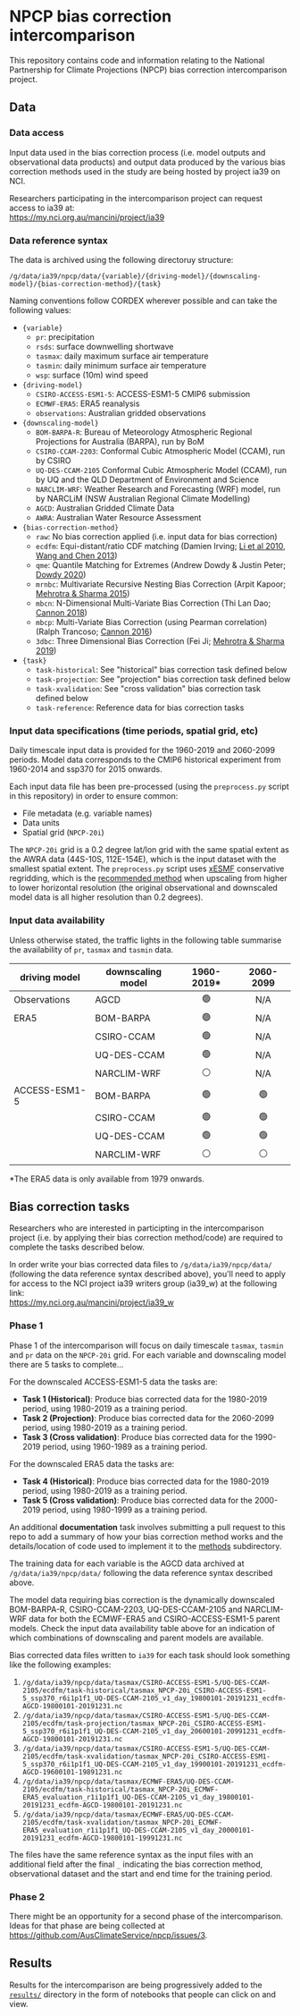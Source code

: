 # NPCP bias correction intercomparison

This repository contains code and information relating to the
National Partnership for Climate Projections (NPCP) bias correction intercomparison project.

## Data

### Data access

Input data used in the bias correction process (i.e. model outputs and observational data products) and
output data produced by the various bias correction methods used in the study
are being hosted by project ia39 on NCI. 

Researchers participating in the intercomparison project can request access to ia39 at:  
https://my.nci.org.au/mancini/project/ia39

### Data reference syntax

The data is archived using the following directoruy structure:  
```
/g/data/ia39/npcp/data/{variable}/{driving-model}/{downscaling-model}/{bias-correction-method}/{task}
```

Naming conventions follow CORDEX wherever possible and can take the following values:  
- `{variable}`  
  - `pr`: precipitation
  - `rsds`: surface downwelling shortwave
  - `tasmax`: daily maximum surface air temperature
  - `tasmin`: daily minimum surface air temperature
  - `wsp`: surface (10m) wind speed
- `{driving-model}`  
  - `CSIRO-ACCESS-ESM1-5`: ACCESS-ESM1-5 CMIP6 submission
  - `ECMWF-ERA5`: ERA5 reanalysis
  - `observations`: Australian gridded observations
- `{downscaling-model}`  
  - `BOM-BARPA-R`: Bureau of Meteorology Atmospheric Regional Projections for Australia (BARPA), run by BoM
  - `CSIRO-CCAM-2203`: Conformal Cubic Atmospheric Model (CCAM), run by CSIRO
  - `UQ-DES-CCAM-2105` Conformal Cubic Atmospheric Model (CCAM), run by UQ and the QLD Department of Environment and Science
  - `NARCLIM-WRF`: Weather Research and Forecasting (WRF) model, run by NARCLiM (NSW Australian Regional Climate Modelling)
  - `AGCD`: Australian Gridded Climate Data
  - `AWRA`: Australian Water Resource Assessment
- `{bias-correction-method}`  
  - `raw`: No bias correction applied (i.e. input data for bias correction)
  - `ecdfm`: Equi-distant/ratio CDF matching (Damien Irving; [Li et al 2010](https://doi.org/10.1029/2009JD012882), [Wang and Chen 2013](https://doi.org/10.1002/asl2.454))
  - `qme`: Quantile Matching for Extremes (Andrew Dowdy & Justin Peter; [Dowdy 2020](https://doi.org/10.1071/ES20001))
  - `mrnbc`: Multivariate Recursive Nesting Bias Correction (Arpit Kapoor; [Mehrotra & Sharma 2015](https://doi.org/10.1016/j.jhydrol.2014.11.037))
  - `mbcn`: N-Dimensional Multi-Variate Bias Correction (Thi Lan Dao; [Cannon 2018](https://doi.org/10.1007/s00382-017-3580-6))
  - `mbcp`: Multi-Variate Bias Correction (using Pearman correlation) (Ralph Trancoso; [Cannon 2016](https://doi.org/10.1175/JCLI-D-15-0679.1))
  - `3dbc`: Three Dimensional Bias Correction (Fei Ji; [Mehrotra & Sharma 2019](https://doi.org/10.1029/2018WR023270))
- `{task}`
  - `task-historical`: See "historical" bias correction task defined below
  - `task-projection`: See "projection" bias correction task defined below
  - `task-xvalidation`: See "cross validation" bias correction task defined below
  - `task-reference`: Reference data for bias correction tasks 

### Input data specifications (time periods, spatial grid, etc)

Daily timescale input data is provided for the 1960-2019 and 2060-2099 periods.
Model data corresponds to the CMIP6 historical experiment from 1960-2014 and ssp370 for 2015 onwards. 

Each input data file has been pre-processed (using the `preprocess.py` script in this repository)
in order to ensure common:
- File metadata (e.g. variable names)
- Data units
- Spatial grid (`NPCP-20i`) 

The `NPCP-20i` grid is a 0.2 degree lat/lon grid
with the same spatial extent as the AWRA data (44S-10S, 112E-154E),
which is the input dataset with the smallest spatial extent.
The `preprocess.py` script uses [xESMF](https://xesmf.readthedocs.io/en/latest/index.html) 
conservative regridding, which is the
[recommended method](https://xesmf.readthedocs.io/en/latest/notebooks/Compare_algorithms.html)
when upscaling from higher to lower horizontal resolution
(the original observational and downscaled model data is all higher resolution than 0.2 degrees).

### Input data availability

Unless otherwise stated, the traffic lights in the following table
summarise the availability of `pr`, `tasmax` and `tasmin` data.

| driving model | downscaling model | 1960-2019* | 2060-2099 |
| ---           | ---               | :-:       | :-:       |
| Observations | AGCD | :green_circle: | N/A |
| ERA5 | BOM-BARPA | :green_circle: | N/A |
| | CSIRO-CCAM | :green_circle: | N/A |
| | UQ-DES-CCAM | :green_circle: | N/A |
| | NARCLIM-WRF | :white_circle: | N/A |
| ACCESS-ESM1-5 | BOM-BARPA | :green_circle: | :green_circle: |
| | CSIRO-CCAM  | :green_circle: | :green_circle: |
| | UQ-DES-CCAM | :green_circle: | :green_circle: |
| | NARCLIM-WRF | :white_circle: | :white_circle: |

*The ERA5 data is only available from 1979 onwards.

## Bias correction tasks

Researchers who are interested in participting in the intercomparison project
(i.e. by applying their bias correction method/code)
are required to complete the tasks described below.

In order write your bias corrected data files to `/g/data/ia39/npcp/data/`
(following the data reference syntax described above),
you'll need to apply for access to the
NCI project ia39 writers group (ia39_w) at the following link:  
https://my.nci.org.au/mancini/project/ia39_w

### Phase 1

Phase 1 of the intercomparison will focus on daily timescale
`tasmax`, `tasmin` and `pr` data on the `NPCP-20i` grid.
For each variable and downscaling model there are 5 tasks to complete...

For the downscaled ACCESS-ESM1-5 data the tasks are:  
- **Task 1 (Historical)**: Produce bias corrected data for the 1980-2019 period, using 1980-2019 as a training period.
- **Task 2 (Projection)**: Produce bias corrected data for the 2060-2099 period, using 1980-2019 as a training period.
- **Task 3 (Cross validation)**: Produce bias corrected data for the 1990-2019 period, using 1960-1989 as a training period.

For the downscaled ERA5 data the tasks are:  
- **Task 4 (Historical)**: Produce bias corrected data for the 1980-2019 period, using 1980-2019 as a training period.
- **Task 5 (Cross validation)**: Produce bias corrected data for the 2000-2019 period, using 1980-1999 as a training period.

An additional **documentation** task involves submitting a pull request to this repo
to add a summary of how your bias correction method works
and the details/location of code used to implement it to the [methods](https://github.com/AusClimateService/npcp/tree/master/methods) subdirectory. 

The training data for each variable is the AGCD data archived at `/g/data/ia39/npcp/data/`
following the data reference syntax described above.

The model data requiring bias correction is the dynamically downscaled
BOM-BARPA-R, CSIRO-CCAM-2203, UQ-DES-CCAM-2105 and NARCLIM-WRF data
for both the ECMWF-ERA5 and CSIRO-ACCESS-ESM1-5 parent models.
Check the input data availability table above for an indication of
which combinations of downscaling and parent models are available.

Bias corrected data files written to `ia39` for each task should look something like the following examples:
1. `/g/data/ia39/npcp/data/tasmax/CSIRO-ACCESS-ESM1-5/UQ-DES-CCAM-2105/ecdfm/task-historical/tasmax_NPCP-20i_CSIRO-ACCESS-ESM1-5_ssp370_r6i1p1f1_UQ-DES-CCAM-2105_v1_day_19800101-20191231_ecdfm-AGCD-19800101-20191231.nc`
2. `/g/data/ia39/npcp/data/tasmax/CSIRO-ACCESS-ESM1-5/UQ-DES-CCAM-2105/ecdfm/task-projection/tasmax_NPCP-20i_CSIRO-ACCESS-ESM1-5_ssp370_r6i1p1f1_UQ-DES-CCAM-2105_v1_day_20600101-20991231_ecdfm-AGCD-19800101-20191231.nc`
3. `/g/data/ia39/npcp/data/tasmax/CSIRO-ACCESS-ESM1-5/UQ-DES-CCAM-2105/ecdfm/task-xvalidation/tasmax_NPCP-20i_CSIRO-ACCESS-ESM1-5_ssp370_r6i1p1f1_UQ-DES-CCAM-2105_v1_day_19900101-20191231_ecdfm-AGCD-19600101-19891231.nc`
4. `/g/data/ia39/npcp/data/tasmax/ECMWF-ERA5/UQ-DES-CCAM-2105/ecdfm/task-historical/tasmax_NPCP-20i_ECMWF-ERA5_evaluation_r1i1p1f1_UQ-DES-CCAM-2105_v1_day_19800101-20191231_ecdfm-AGCD-19800101-20191231.nc`
5. `/g/data/ia39/npcp/data/tasmax/ECMWF-ERA5/UQ-DES-CCAM-2105/ecdfm/task-xvalidation/tasmax_NPCP-20i_ECMWF-ERA5_evaluation_r1i1p1f1_UQ-DES-CCAM-2105_v1_day_20000101-20191231_ecdfm-AGCD-19800101-19991231.nc`

The files have the same reference syntax as the input files with an additional field
after the final `_` indicating the bias correction method, observational dataset
and the start and end time for the training period.

### Phase 2

There might be an opportunity for a second phase of the intercomparison.
Ideas for that phase are being collected at https://github.com/AusClimateService/npcp/issues/3.


## Results

Results for the intercomparison are being progressively added to the
[`results/`](https://github.com/AusClimateService/npcp/tree/master/results) directory
in the form of notebooks that people can click on and view.
